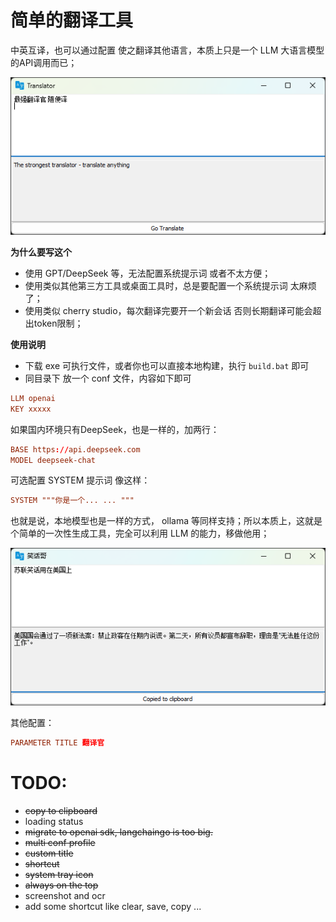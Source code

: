 # 简单的翻译工具
中英互译，也可以通过配置 使之翻译其他语言，本质上只是一个 LLM 大语言模型的API调用而已；

![alt text](./docs/v0.0.1-20250604-01.png)

**为什么要写这个** 
- 使用 GPT/DeepSeek 等，无法配置系统提示词 或者不太方便；
- 使用类似其他第三方工具或桌面工具时，总是要配置一个系统提示词 太麻烦了；
- 使用类似 cherry studio，每次翻译完要开一个新会话 否则长期翻译可能会超出token限制；

**使用说明**
- 下载 exe 可执行文件，或者你也可以直接本地构建，执行 `build.bat` 即可
- 同目录下 放一个 conf 文件，内容如下即可
```conf
LLM openai
KEY xxxxx
```

如果国内环境只有DeepSeek，也是一样的，加两行：
```conf
BASE https://api.deepseek.com
MODEL deepseek-chat
```


可选配置 SYSTEM 提示词 像这样：
```conf
SYSTEM """你是一个... ... """
```

也就是说，本地模型也是一样的方式， ollama 等同样支持；所以本质上，这就是个简单的一次性生成工具，完全可以利用 LLM 的能力，移做他用；

![alt text](./docs/v0.0.1-20250604-02.png)


其他配置：
```conf
PARAMETER TITLE 翻译官
```

# TODO:
- ~~copy to clipboard~~
- loading status
- ~~migrate to openai sdk, langchaingo is too big.~~
- ~~multi conf profile~~
- ~~custom title~~
- ~~shortcut~~
- ~~system tray icon~~
- ~~always on the top~~
- screenshot and ocr
- add some shortcut like clear, save, copy ... 
